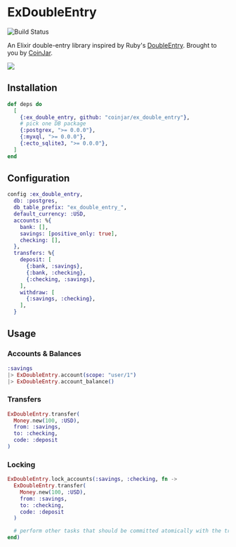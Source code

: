 # ExDoubleEntry

![Build Status](https://github.com/coinjar/ex_double_entry/actions/workflows/CI/badge.svg)

An Elixir double-entry library inspired by Ruby's [DoubleEntry](https://github.com/envato/double_entry). Brought to you by [CoinJar](https://coinjar.com).

![](https://i.imgur.com/QqrlYZ9.png)

## Installation

```elixir
def deps do
  [
    {:ex_double_entry, github: "coinjar/ex_double_entry"},
    # pick one DB package
    {:postgrex, ">= 0.0.0"},
    {:myxql, ">= 0.0.0"},
    {:ecto_sqlite3, ">= 0.0.0"},
  ]
end
```

## Configuration

```elixir
config :ex_double_entry,
  db: :postgres,
  db_table_prefix: "ex_double_entry_",
  default_currency: :USD,
  accounts: %{
    bank: [],
    savings: [positive_only: true],
    checking: [],
  },
  transfers: %{
    deposit: [
      {:bank, :savings},
      {:bank, :checking},
      {:checking, :savings},
    ],
    withdraw: [
      {:savings, :checking},
    ],
  }
```

## Usage

### Accounts & Balances

```elixir
:savings
|> ExDoubleEntry.account(scope: "user/1")
|> ExDoubleEntry.account_balance()
```

### Transfers

```elixir
ExDoubleEntry.transfer(
  Money.new(100, :USD),
  from: :savings,
  to: :checking,
  code: :deposit
)
```

### Locking

```elixir
ExDoubleEntry.lock_accounts(:savings, :checking, fn ->
  ExDoubleEntry.transfer(
    Money.new(100, :USD),
    from: :savings,
    to: :checking,
    code: :deposit
  )

  # perform other tasks that should be committed atomically with the transfer
end)
```
